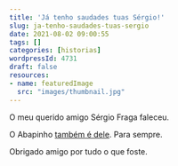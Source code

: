 ```yaml
---
title: 'Já tenho saudades tuas Sérgio!'
slug: ja-tenho-saudades-tuas-sergio
date: 2021-08-02 09:00:55
tags: []
categories: [historias]
wordpressId: 4731
draft: false
resources:
- name: featuredImage
  src: "images/thumbnail.jpg"
---
```

O meu querido amigo Sérgio Fraga faleceu.

O Abapinho [também é dele][1].
Para sempre.

Obrigado amigo por tudo o que foste.

   [1]: https://abapinho.com/?s=fraga
